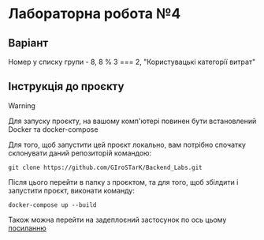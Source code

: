 # Лабораторна робота №4

## Варіант

Номер у списку групи - 8, 8 % 3 === 2, "Користувацькі категорії витрат"

## Інструкція до проєкту

> [!WARNING]
> Для запуску проєкту, на вашому комп'ютері повинен бути встановлений Docker та docker-compose

Для того, щоб запустити цей проєкт локально, вам потрібно спочатку склонувати даний репозиторій командою:

```
git clone https://github.com/GIroSTarK/Backend_Labs.git
```

Після цього перейти в папку з проєктом, та для того, щоб збілдити і запустити проєкт, виконати команду:

```
docker-compose up --build
```

Також можна перейти на задеплоєний застосунок по ось цьому [посиланню](https://lab3-backend-fhj4.onrender.com)
